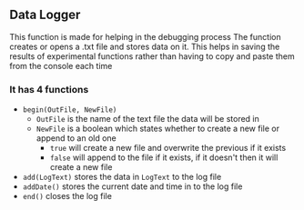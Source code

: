 ## Data Logger
This function is made for helping in the debugging process
The function creates or opens a .txt file and stores data on it. 
This helps in saving the results of experimental functions rather than having to copy and paste them from the console each time

### It has 4 functions
- ```begin(OutFile, NewFile)```
  - ```OutFile``` is the name of the text file the data will be stored in
  - ```NewFile``` is a boolean which states whether to create a new file or append to an old one
    - ```true``` will create a new file and overwrite the previous if it exists
    - ```false``` will append to the file if it exists, if it doesn't then it will create a new file
- ```add(LogText)``` stores the data in ```LogText``` to the log file
- ```addDate()``` stores the current date and time in to the log file
- ```end()``` closes the log file
